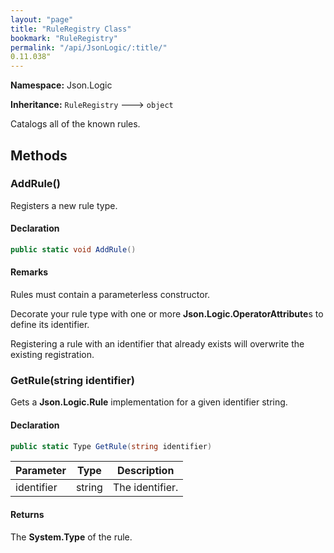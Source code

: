 ```yaml
---
layout: "page"
title: "RuleRegistry Class"
bookmark: "RuleRegistry"
permalink: "/api/JsonLogic/:title/"
0.11.038"
---
```

**Namespace:** Json.Logic

**Inheritance:**
`RuleRegistry`
 🡒 
`object`

Catalogs all of the known rules.

## Methods

### AddRule()

Registers a new rule type.

#### Declaration

```c#
public static void AddRule()
```


#### Remarks

Rules must contain a parameterless constructor.
            
Decorate your rule type with one or more **Json.Logic.OperatorAttribute**s to
define its identifier.
            
Registering a rule with an identifier that already exists will overwrite the
existing registration.

### GetRule(string identifier)

Gets a **Json.Logic.Rule** implementation for a given identifier string.

#### Declaration

```c#
public static Type GetRule(string identifier)
```

| Parameter | Type | Description |
|---|---|---|
| identifier | string | The identifier. |


#### Returns

The **System.Type** of the rule.


